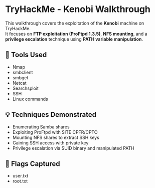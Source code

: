 # TryHackMe - Kenobi Walkthrough

This walkthrough covers the exploitation of the **Kenobi** machine on TryHackMe.  
It focuses on **FTP exploitation (ProFtpd 1.3.5)**, **NFS mounting**, and a **privilege escalation** technique using **PATH variable manipulation**.

## 🔧 Tools Used
- Nmap
- smbclient
- smbget
- Netcat
- Searchsploit
- SSH
- Linux commands

## 💡 Techniques Demonstrated
- Enumerating Samba shares
- Exploiting ProFtpd with SITE CPFR/CPTO
- Mounting NFS shares to extract SSH keys
- Gaining SSH access with private key
- Privilege escalation via SUID binary and manipulated PATH

## 🏁 Flags Captured
- user.txt
- root.txt

